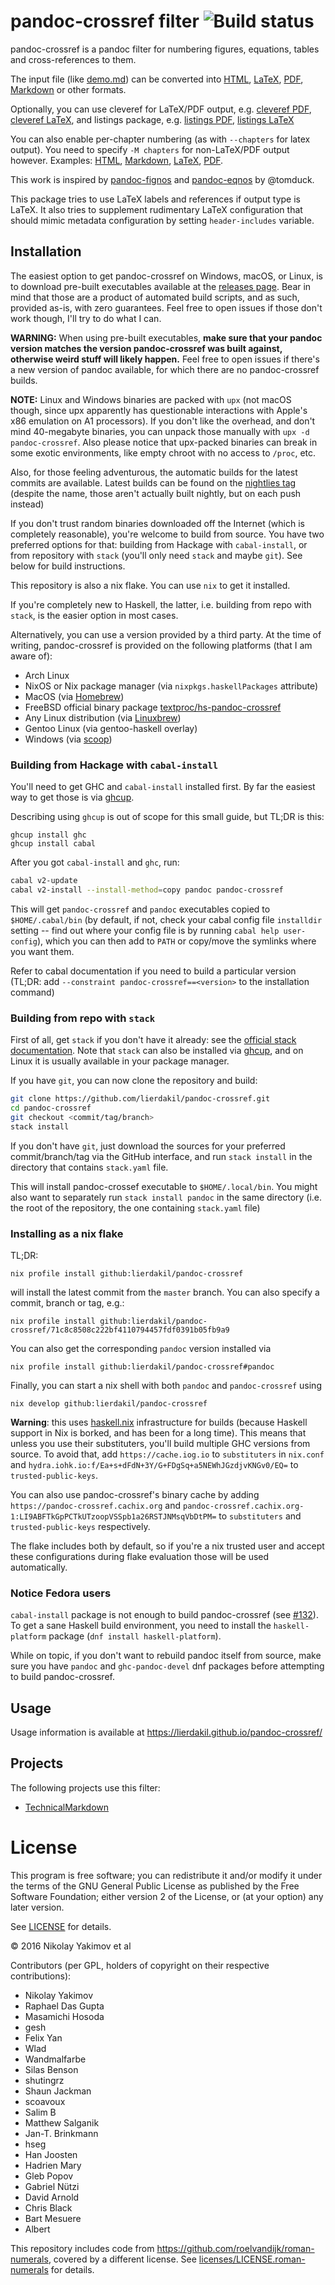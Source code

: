 # pandoc-crossref filter ![Build status](https://github.com/lierdakil/pandoc-crossref/workflows/Haskell%20CI/badge.svg)

pandoc-crossref is a pandoc filter for numbering figures, equations,
tables and cross-references to them.

The input file (like
[demo.md](https://raw.githubusercontent.com/lierdakil/pandoc-crossref/master/docs/demo/demo.md)) can
be converted into
[HTML](http://lierdakil.github.io/pandoc-crossref/demo/output.html),
[LaTeX](http://lierdakil.github.io/pandoc-crossref/demo/output.latex),
[PDF](http://lierdakil.github.io/pandoc-crossref/demo/output.pdf),
[Markdown](http://lierdakil.github.io/pandoc-crossref/demo/output.md) or other
formats.

Optionally, you can use cleveref for LaTeX/PDF output, e.g. [cleveref
PDF](http://lierdakil.github.io/pandoc-crossref/demo/output-cref.pdf),
[cleveref
LaTeX](http://lierdakil.github.io/pandoc-crossref/demo/output-cref.latex),
and listings package, e.g. [listings
PDF](http://lierdakil.github.io/pandoc-crossref/demo/output-listings.pdf),
[listings
LaTeX](http://lierdakil.github.io/pandoc-crossref/demo/output-listings.latex)

You can also enable per-chapter numbering (as with `--chapters` for
latex output). You need to specify `-M chapters` for non-LaTeX/PDF
output however. Examples:
[HTML](http://lierdakil.github.io/pandoc-crossref/demo/output-chapters.html),
[Markdown](http://lierdakil.github.io/pandoc-crossref/demo/output-chapters.md),
[LaTeX](http://lierdakil.github.io/pandoc-crossref/demo/output-chapters.latex),
[PDF](http://lierdakil.github.io/pandoc-crossref/demo/output-chapters.pdf).

This work is inspired by
[pandoc-fignos](https://github.com/tomduck/pandoc-fignos) and
[pandoc-eqnos](https://github.com/tomduck/pandoc-eqnos) by @tomduck.

This package tries to use LaTeX labels and references if output type is
LaTeX. It also tries to supplement rudimentary LaTeX configuration that
should mimic metadata configuration by setting `header-includes`
variable.

## Installation

The easiest option to get pandoc-crossref on Windows, macOS, or Linux, is to
download pre-built executables available at the [releases
page](https://github.com/lierdakil/pandoc-crossref/releases/latest).
Bear in mind that those are a product of automated build scripts, and as
such, provided as-is, with zero guarantees. Feel free to open issues if those
don't work though, I'll try to do what I can.

**WARNING:** When using pre-built executables, **make sure that your pandoc
version matches the version pandoc-crossref was built against, otherwise
weird stuff will likely happen.** Feel free to open issues if there's a new
version of pandoc available, for which there are no pandoc-crossref builds.

**NOTE:** Linux and Windows binaries are packed with `upx` (not macOS though, since upx apparently has questionable interactions with Apple's x86 emulation on A1 processors). If you don't like the overhead, and don't mind 40-megabyte binaries, you can unpack those manually with `upx -d pandoc-crossref`. Also please notice that upx-packed binaries can break in some exotic environments, like empty chroot with no access to `/proc`, etc.

Also, for those feeling adventurous, the automatic builds for the latest commits are available. Latest builds can be found on the [nightlies tag](https://github.com/lierdakil/pandoc-crossref/releases/tag/nightlies) (despite the name, those aren't actually built nightly, but on each push instead)

If you don't trust random binaries downloaded off the Internet (which is
completely reasonable), you're welcome to build from source. You have two
preferred options for that: building from Hackage with `cabal-install`, or from
repository with `stack` (you'll only need `stack` and maybe `git`). See below
for build instructions.

This repository is also a nix flake. You can use `nix` to get it installed.

If you're completely new to Haskell, the latter, i.e. building from repo
with `stack`, is the easier option in most cases.

Alternatively, you can use a version provided by a third party. At the
time of writing, pandoc-crossref is provided on the following platforms
(that I am aware of):

-   Arch Linux
-   NixOS or Nix package manager (via `nixpkgs.haskellPackages`
    attribute)
-   MacOS (via [Homebrew](https://brew.sh))
-   FreeBSD official binary package [textproc/hs-pandoc-crossref](https://www.freshports.org/textproc/hs-pandoc-crossref/)
-   Any Linux distribution (via [Linuxbrew](https://docs.brew.sh/Linuxbrew))
-   Gentoo Linux (via gentoo-haskell overlay)
-   Windows (via [scoop](https://scoop.sh/))

### Building from Hackage with `cabal-install`

You'll need to get GHC and `cabal-install` installed first. By far the easiest way to get those is via [ghcup][].

[ghcup]: (https://www.haskell.org/ghcup/)

Describing using `ghcup` is out of scope for this small guide, but TL;DR is this:

```
ghcup install ghc
ghcup install cabal
```

After you got `cabal-install` and `ghc`, run:

``` bash
cabal v2-update
cabal v2-install --install-method=copy pandoc pandoc-crossref
```

This will get `pandoc-crossref` and `pandoc` executables copied to `$HOME/.cabal/bin` (by default, if not, check your cabal config file `installdir` setting -- find out where your config file is by running `cabal help user-config`), which you can then add to `PATH` or copy/move the symlinks where you want them.

Refer to cabal documentation if you need to build a particular version (TL;DR: add `--constraint pandoc-crossref==<version>` to the installation command)

### Building from repo with `stack`

First of all, get `stack` if you don't have it already: see the [official stack documentation][]. Note that `stack` can also be installed via [ghcup], and on Linux it is usually available in your package manager.

[official stack documentation]: https://docs.haskellstack.org/en/stable/README/#how-to-install

If you have `git`, you can now clone the repository and build:

``` bash
git clone https://github.com/lierdakil/pandoc-crossref.git
cd pandoc-crossref
git checkout <commit/tag/branch>
stack install
```

If you don't have `git`, just download the sources for your preferred commit/branch/tag via the GitHub interface, and run `stack install` in the directory that contains `stack.yaml` file.

This will install pandoc-crossef executable to `$HOME/.local/bin`. You might also want to separately run `stack install pandoc` in the same directory (i.e. the root of the repository, the one containing `stack.yaml` file)

### Installing as a nix flake

TL;DR:

```
nix profile install github:lierdakil/pandoc-crossref
```

will install the latest commit from the `master` branch. You can also specify a commit, branch or tag, e.g.:

```
nix profile install github:lierdakil/pandoc-crossref/71c8c8508c222bf4110794457fdf0391b05fb9a9
```

You can also get the corresponding `pandoc` version installed via

```
nix profile install github:lierdakil/pandoc-crossref#pandoc
```

Finally, you can start a nix shell with both `pandoc` and `pandoc-crossref`
using

```
nix develop github:lierdakil/pandoc-crossref
```

**Warning**: this uses [haskell.nix][] infrastructure for builds (because
Haskell support in Nix is borked, and has been for a long time). This means that
unless you use their substituters, you'll build multiple GHC versions from
source. To avoid that, add `https://cache.iog.io` to `substituters` in
`nix.conf` and `hydra.iohk.io:f/Ea+s+dFdN+3Y/G+FDgSq+a5NEWhJGzdjvKNGv0/EQ=` to
`trusted-public-keys`.

[haskell.nix]: https://github.com/input-output-hk/haskell.nix

You can also use pandoc-crossref's binary cache by adding `https://pandoc-crossref.cachix.org` and `pandoc-crossref.cachix.org-1:LI9ABFTkGpPCTkUTzoopVSSpb1a26RSTJNMsqVbDtPM=` to `substituters` and `trusted-public-keys` respectively.

The flake includes both by default, so if you're a nix trusted user and accept
these configurations during flake evaluation those will be used automatically.

### Notice Fedora users

`cabal-install` package is not enough to build pandoc-crossref (see
[\#132](https://github.com/lierdakil/pandoc-crossref/issues/132)).
To get a sane Haskell build environment, you need to install the
`haskell-platform` package (`dnf install haskell-platform`).

While on topic, if you don't want to rebuild pandoc itself from source,
make sure you have `pandoc` and `ghc-pandoc-devel` dnf packages before
attempting to build pandoc-crossref.

## Usage

Usage information is available at
<https://lierdakil.github.io/pandoc-crossref/>

## Projects
The following projects use this filter:

- [TechnicalMarkdown](https://github.com/gabyx/TechnicalMarkdown)

# License

This program is free software; you can redistribute it and/or modify it
under the terms of the GNU General Public License as published by the
Free Software Foundation; either version 2 of the License, or (at your
option) any later version.

See
[LICENSE](https://github.com/lierdakil/pandoc-crossref/blob/master/LICENSE)
for details.

© 2016 Nikolay Yakimov et al

Contributors (per GPL, holders of copyright on their respective
contributions):

<!-- BEGIN CONTRIBUTORS LIST -->
-   Nikolay Yakimov
-   Raphael Das Gupta
-   Masamichi Hosoda
-   gesh
-   Felix Yan
-   Wlad
-   Wandmalfarbe
-   Silas Benson
-   shutingrz
-   Shaun Jackman
-   scoavoux
-   Salim B
-   Matthew Salganik
-   Jan-T. Brinkmann
-   hseg
-   Han Joosten
-   Hadrien Mary
-   Gleb Popov
-   Gabriel Nützi
-   David Arnold
-   Chris Black
-   Bart Mesuere
-   Albert

<!-- END CONTRIBUTORS LIST -->

This repository includes code from <https://github.com/roelvandijk/roman-numerals>, covered by a different license. See
[licenses/LICENSE.roman-numerals](https://github.com/lierdakil/pandoc-crossref/blob/master/licenses/LICENSE.roman-numerals)
for details.

